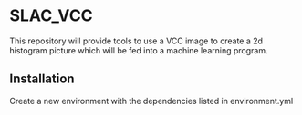 # SLAC_VCC
This repository will provide tools to use a VCC image to create a 2d histogram picture which will be fed into a machine learning program.

## Installation
Create a new environment with the dependencies listed in environment.yml